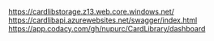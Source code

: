 https://cardlibstorage.z13.web.core.windows.net/
https://cardlibapi.azurewebsites.net/swagger/index.html
https://app.codacy.com/gh/nupurc/CardLibrary/dashboard
